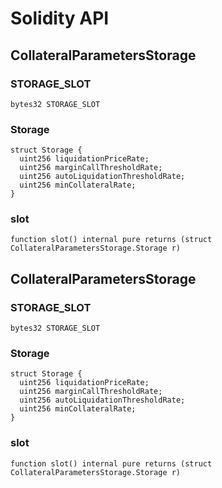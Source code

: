 # Solidity API

## CollateralParametersStorage

### STORAGE_SLOT

```solidity
bytes32 STORAGE_SLOT
```

### Storage

```solidity
struct Storage {
  uint256 liquidationPriceRate;
  uint256 marginCallThresholdRate;
  uint256 autoLiquidationThresholdRate;
  uint256 minCollateralRate;
}
```

### slot

```solidity
function slot() internal pure returns (struct CollateralParametersStorage.Storage r)
```

## CollateralParametersStorage

### STORAGE_SLOT

```solidity
bytes32 STORAGE_SLOT
```

### Storage

```solidity
struct Storage {
  uint256 liquidationPriceRate;
  uint256 marginCallThresholdRate;
  uint256 autoLiquidationThresholdRate;
  uint256 minCollateralRate;
}
```

### slot

```solidity
function slot() internal pure returns (struct CollateralParametersStorage.Storage r)
```

